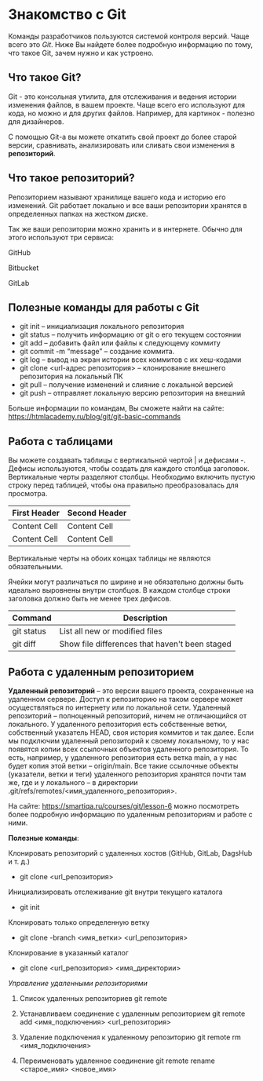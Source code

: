 # Знакомство с Git
Команды разработчиков пользуются системой контроля версий. Чаще всего это _Git_. Ниже Вы найдете более подробную информацию по тому, что такое Git, зачем нужно и как устроено.

## Что такое Git?
Git - это консольная утилита, для отслеживания и ведения истории изменения файлов, в вашем проекте. Чаще всего его используют для кода, но можно и для других файлов. Например, для картинок - полезно для дизайнеров.

С помощью Git-a вы можете откатить свой проект до более старой версии, сравнивать, анализировать или сливать свои изменения в __репозиторий__.

## Что такое репозиторий?
Репозиторием называют хранилище вашего кода и историю его изменений. Git работает локально и все ваши репозитории хранятся в определенных папках на жестком диске.

Так же ваши репозитории можно хранить и в интернете. Обычно для этого используют три сервиса:

GitHub

Bitbucket

GitLab


## Полезные команды для работы с Git
* git init – инициализация локального репозитория
* git status – получить информацию от git о его текущем состоянии
* git add – добавить файл или файлы к следующему коммиту
* git commit -m “message” – создание коммита.
* git log – вывод на экран истории всех коммитов с их хеш-кодами
* git clone <url-адрес репозитория> – клонирование внешнего репозитория на
локальный ПК
* git pull – получение изменений и слияние с локальной версией
* git push – отправляет локальную версию репозитория на внешний

Больше информации по командам, Вы сможете найти на сайте: https://htmlacademy.ru/blog/git/git-basic-commands


## Работа с таблицами
Вы можете создавать таблицы с вертикальной чертой | и дефисами -. Дефисы используются, чтобы создать для каждого столбца заголовок. Вертикальные черты разделяют столбцы. Необходимо включить пустую строку перед таблицей, чтобы она правильно преобразовалась для просмотра.


| First Header  | Second Header |
| ------------- | ------------- |
| Content Cell  | Content Cell  |
| Content Cell  | Content Cell  |

Вертикальные черты на обоих концах таблицы не являются обязательными.

Ячейки могут различаться по ширине и не обязательно должны быть идеально выровнены внутри столбцов. В каждом столбце строки заголовка должно быть не менее трех дефисов.

| Command | Description |
| --- | --- |
| git status | List all new or modified files |
| git diff | Show file differences that haven't been staged |

## Работа с удаленным репозиторием
**Удаленный репозиторий** – это версии вашего проекта, сохраненные на удаленном сервере. Доступ к репозиторию на таком сервере может осуществляться по интернету или по локальной сети.
Удаленный репозиторий – полноценный репозиторий, ничем не отличающийся от локального. У удаленного репозитория есть собственные ветки, собственный указатель HEAD, своя история коммитов и так далее.
Если мы подключим удаленный репозиторий к своему локальному, то у нас появятся копии всех ссылочных объектов удаленного репозитория. То есть, например, у удаленного репозитория есть ветка main, а у нас будет копия этой ветки – origin/main. Все такие ссылочные объекты (указатели, ветки и теги) удаленного репозитория хранятся почти там же, где и у локального – в директории .git/refs/remotes/<имя_удаленного_репозитория>.

На сайте: https://smartiqa.ru/courses/git/lesson-6 можно посмотреть более подробную информацию по удаленным репозиториям и работе с ними.

__Полезные команды__:

Клонировать репозиторий с удаленных хостов (GitHub, GitLab, DagsHub и т. д.)
* git clone <url_репозитория>

Инициализировать отслеживание git внутри текущего каталога
* git init

Клонировать только определенную ветку
* git clone -branch <имя_ветки> <url_репозитория>

Клонирование в указанный каталог
* git clone <url_репозитория> <имя_директории>

*Управление удаленными репозиториями*

1. Список удаленных репозиториев
git remote

2. Устанавливаем соединение с удаленным репозиторием
git remote add <имя_подключения> <url_репозитория>
3. Удаление подключения к удаленному репозиторию
git remote rm <имя_подключения>
4. Переименовать удаленное соединение
git remote rename <старое_имя> <новое_имя>
